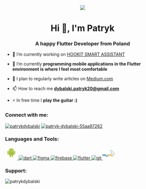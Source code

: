 
<div id="header" align="center">
  <img src="https://media.giphy.com/media/M9gbBd9nbDrOTu1Mqx/giphy.gif](https://media.giphy.com/media/h408T6Y5GfmXBKW62l/giphy.gif" width="100"/>
</div><h1 align="center">Hi 👋, I'm Patryk</h1>
<h3 align="center">A happy Flutter Developer from Poland</h3>

- 🔭 I’m currently working on [HOOKIT SMART ASSISTANT](https://github.com/patrykdybalski/smart_assistant)

- 🌱 I’m currently **programming mobile applications in the Flutter environment is where I feel most comfortable**

- 📝 I plan to regularly write articles on [Medium.com](Medium.com)

- 📫 How to reach me **dybalski.patryk20@gmail.com**

- ⚡ In free time I **play the guitar :)**

<h3 align="left">Connect with me:</h3>
<p align="left">
<a href="https://twitter.com/patrykdybalski" target="blank"><img align="center" src="https://raw.githubusercontent.com/rahuldkjain/github-profile-readme-generator/master/src/images/icons/Social/twitter.svg" alt="patrykdybalski" height="30" width="40" /></a>
<a href="https://linkedin.com/in/patryk-dybalski-55aa97262" target="blank"><img align="center" src="https://raw.githubusercontent.com/rahuldkjain/github-profile-readme-generator/master/src/images/icons/Social/linked-in-alt.svg" alt="patryk-dybalski-55aa97262" height="30" width="40" /></a>
</p>

<h3 align="left">Languages and Tools:</h3>
<p align="left"> <a href="https://developer.android.com" target="_blank" rel="noreferrer"> <img src="https://raw.githubusercontent.com/devicons/devicon/master/icons/android/android-original-wordmark.svg" alt="android" width="40" height="40"/> </a> <a href="https://dart.dev" target="_blank" rel="noreferrer"> <img src="https://www.vectorlogo.zone/logos/dartlang/dartlang-icon.svg" alt="dart" width="40" height="40"/> </a> <a href="https://www.figma.com/" target="_blank" rel="noreferrer"> <img src="https://www.vectorlogo.zone/logos/figma/figma-icon.svg" alt="figma" width="40" height="40"/> </a> <a href="https://firebase.google.com/" target="_blank" rel="noreferrer"> <img src="https://www.vectorlogo.zone/logos/firebase/firebase-icon.svg" alt="firebase" width="40" height="40"/> </a> <a href="https://flutter.dev" target="_blank" rel="noreferrer"> <img src="https://www.vectorlogo.zone/logos/flutterio/flutterio-icon.svg" alt="flutter" width="40" height="40"/> </a> <a href="https://git-scm.com/" target="_blank" rel="noreferrer"> <img src="https://www.vectorlogo.zone/logos/git-scm/git-scm-icon.svg" alt="git" width="40" height="40"/> </a> <a href="https://www.mysql.com/" target="_blank" rel="noreferrer"> <img src="https://raw.githubusercontent.com/devicons/devicon/master/icons/mysql/mysql-original-wordmark.svg" alt="mysql" width="40" height="40"/> </a> </p>

<h3 align="left">Support:</h3>
<p><a href="https://www.buymeacoffee.com/patrykdybalski"> <img align="left" src="https://cdn.buymeacoffee.com/buttons/v2/default-yellow.png" height="50" width="210" alt="patrykdybalski" /></a></p><br><br>
